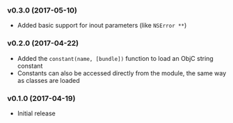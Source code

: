 ### v0.3.0 (2017-05-10)
- Added basic support for inout parameters (like `NSError **`)

### v0.2.0 (2017-04-22)
- Added the `constant(name, [bundle])` function to load an ObjC string constant
- Constants can also be accessed directly from the module, the same way as classes are loaded

### v0.1.0 (2017-04-19)
- Initial release
